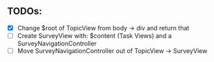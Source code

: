 ## TODOs:

- [x] Change $root of TopicView from body -> div and return that
- [ ] Create SurveyView with: $content (Task Views) and a SurveyNavigationController
- [ ] Move SurveyNavigationController out of TopicView → SurveyView